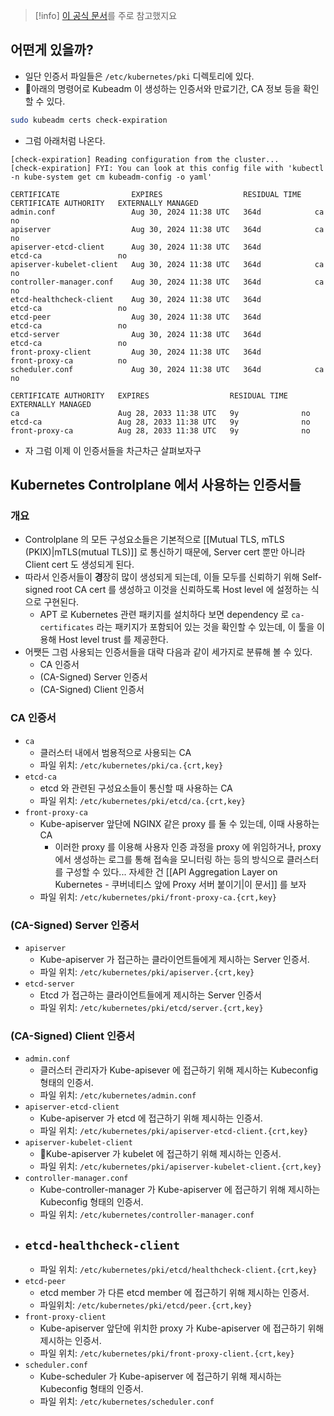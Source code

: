 > [!info] [이 공식 문서](https://kubernetes.io/docs/setup/best-practices/certificates)를 주로 참고했지요

## 어떤게 있을까?

- 일단 인증서 파일들은 `/etc/kubernetes/pki` 디렉토리에 있다.
- 아래의 명령어로 Kubeadm 이 생성하는 인증서와 만료기간, CA 정보 등을 확인할 수 있다.

```bash
sudo kubeadm certs check-expiration
```

- 그럼 아래처럼 나온다.

```
[check-expiration] Reading configuration from the cluster...
[check-expiration] FYI: You can look at this config file with 'kubectl -n kube-system get cm kubeadm-config -o yaml'

CERTIFICATE                EXPIRES                  RESIDUAL TIME   CERTIFICATE AUTHORITY   EXTERNALLY MANAGED
admin.conf                 Aug 30, 2024 11:38 UTC   364d            ca                      no      
apiserver                  Aug 30, 2024 11:38 UTC   364d            ca                      no      
apiserver-etcd-client      Aug 30, 2024 11:38 UTC   364d            etcd-ca                 no      
apiserver-kubelet-client   Aug 30, 2024 11:38 UTC   364d            ca                      no      
controller-manager.conf    Aug 30, 2024 11:38 UTC   364d            ca                      no      
etcd-healthcheck-client    Aug 30, 2024 11:38 UTC   364d            etcd-ca                 no      
etcd-peer                  Aug 30, 2024 11:38 UTC   364d            etcd-ca                 no      
etcd-server                Aug 30, 2024 11:38 UTC   364d            etcd-ca                 no      
front-proxy-client         Aug 30, 2024 11:38 UTC   364d            front-proxy-ca          no      
scheduler.conf             Aug 30, 2024 11:38 UTC   364d            ca                      no      

CERTIFICATE AUTHORITY   EXPIRES                  RESIDUAL TIME   EXTERNALLY MANAGED
ca                      Aug 28, 2033 11:38 UTC   9y              no      
etcd-ca                 Aug 28, 2033 11:38 UTC   9y              no      
front-proxy-ca          Aug 28, 2033 11:38 UTC   9y              no
```

- 자 그럼 이제 이 인증서들을 차근차근 살펴보자구

## Kubernetes Controlplane 에서 사용하는 인증서들

### 개요

- Controlplane 의 모든 구성요소들은 기본적으로 [[Mutual TLS, mTLS (PKIX)|mTLS(mutual TLS)]] 로 통신하기 때문에, Server cert 뿐만 아니라 Client cert 도 생성되게 된다.
- 따라서 인증서들이 **경**장히 많이 생성되게 되는데, 이들 모두를 신뢰하기 위해 Self-signed root CA cert 를 생성하고 이것을 신뢰하도록 Host level 에 설정하는 식으로 구현된다.
	- APT 로 Kubernetes 관련 패키지를 설치하다 보면 dependency 로 `ca-certificates` 라는 패키지가 포함되어 있는 것을 확인할 수 있는데, 이 툴을 이용해 Host level trust 를 제공한다.
- 어쨋든 그럼 사용되는 인증서들을 대략 다음과 같이 세가지로 분류해 볼 수 있다.
	- CA 인증서
	- (CA-Signed) Server 인증서
	- (CA-Signed) Client 인증서

### CA 인증서

- `ca`
	- 클러스터 내에서 범용적으로 사용되는 CA
	- 파일 위치: `/etc/kubernetes/pki/ca.{crt,key}`
- `etcd-ca`
	- etcd 와 관련된 구성요소들이 통신할 때 사용하는 CA
	- 파일 위치: `/etc/kubernetes/pki/etcd/ca.{crt,key}`
- `front-proxy-ca`
	- Kube-apiserver 앞단에 NGINX 같은 proxy 를 둘 수 있는데, 이때 사용하는 CA
		- 이러한 proxy 를 이용해 사용자 인증 과정을 proxy 에 위임하거나, proxy 에서 생성하는 로그를 통해 접속을 모니터링 하는 등의 방식으로 클러스터를 구성할 수 있다... 자세한 건 [[API Aggregation Layer on Kubernetes - 쿠버네티스 앞에 Proxy 서버 붙이기|이 문서]] 를 보자
	- 파일 위치: `/etc/kubernetes/pki/front-proxy-ca.{crt,key}`

### (CA-Signed) Server 인증서

- `apiserver`
	- Kube-apiserver 가 접근하는 클라이언트들에게 제시하는 Server 인증서.
	- 파일 위치: `/etc/kubernetes/pki/apiserver.{crt,key}`
- `etcd-server`
	- Etcd 가 접근하는 클라이언트들에게 제시하는 Server 인증서
	- 파일 위치: `/etc/kubernetes/pki/etcd/server.{crt,key}`

### (CA-Signed) Client 인증서

- `admin.conf`
	- 클러스터 관리자가 Kube-apisever 에 접근하기 위해 제시하는 Kubeconfig 형태의 인증서.
	- 파일 위치: `/etc/kubernetes/admin.conf`
- `apiserver-etcd-client`
	- Kube-apiserver 가 etcd 에 접근하기 위해 제시하는 인증서.
	- 파일 위치: `/etc/kubernetes/pki/apiserver-etcd-client.{crt,key}`
- `apiserver-kubelet-client`
	- Kube-apiserver 가 kubelet 에 접근하기 위해 제시하는 인증서.
	- 파일 위치: `/etc/kubernetes/pki/apiserver-kubelet-client.{crt,key}`
- `controller-manager.conf`
	- Kube-controller-manager 가 Kube-apiserver 에 접근하기 위해 제시하는 Kubeconfig 형태의 인증서.
	- 파일 위치: `/etc/kubernetes/controller-manager.conf`
- `etcd-healthcheck-client`
	- 
	- 파일 위치: `/etc/kubernetes/pki/etcd/healthcheck-client.{crt,key}`
- `etcd-peer`
	- etcd member 가 다른 etcd member 에 접근하기 위해 제시하는 인증서.
	- 파일위치: `/etc/kubernetes/pki/etcd/peer.{crt,key}`
- `front-proxy-client`
	- Kube-apiserver 앞단에 위치한 proxy 가 Kube-apiserver 에 접근하기 위해 제시하는 인증서.
	- 파일 위치: `/etc/kubernetes/pki/front-proxy-client.{crt,key}`
- `scheduler.conf`
	- Kube-scheduler 가 Kube-apiserver 에 접근하기 위해 제시하는 Kubeconfig 형태의 인증서.
	- 파일 위치: `/etc/kubernetes/scheduler.conf`